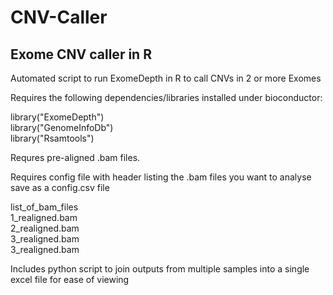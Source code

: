 # CNV-Caller
## Exome CNV caller in R

Automated script to run ExomeDepth in R to call CNVs in 2 or more Exomes

Requires the following dependencies/libraries installed under bioconductor:

library("ExomeDepth") \
library("GenomeInfoDb") \
library("Rsamtools") 

Requres pre-aligned .bam files.

Requires config file with header listing the .bam files you want to analyse \
save as a config.csv file 

list_of_bam_files \
1_realigned.bam \
2_realigned.bam \
3_realigned.bam \
3_realigned.bam

Includes python script to join outputs from multiple samples into a single excel file for ease of viewing 
